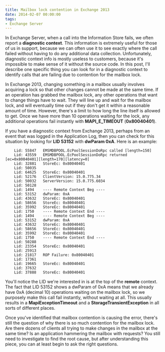 ```yaml
---
title: Mailbox lock contention in Exchange 2013
date: 2014-02-07 00:00:00
tags:
- Exchange Server
---
```


In Exchange Server, when a call into the Information Store fails, we often report a **diagnostic context**. This information is extremely useful for those of us in support, because we can often use it to see exactly where the call failed without having to do any additional data collection. Unfortunately, diagnostic context info is mostly useless to customers, because it's impossible to make sense of it without the source code. In this post, I'll describe one specific thing you can look for in a diagnostic context to identify calls that are failing due to contention for the mailbox lock.

In Exchange 2013, changing something in a mailbox usually involves acquiring a lock so that other changes cannot be made at the same time. If an operation has grabbed the mailbox lock, any other operations that want to change things have to wait. They will line up and wait for the mailbox lock, and will eventually time out if they don't get it within a reasonable amount of time. However, there's a limit to how long the line itself is allowed to get. Once we have more than 10 operations waiting for the lock, any additional operations fail instantly with **MAPI\_E\_TIMEOUT** (**0x80040401**).

If you have a diagnostic context from Exchange 2013, perhaps from an event that was logged in the Application Log, then you can check for this situation by looking for **LID 53152** with **dwParam 0xA**. Here is an example:

```
    Lid: 55847   EMSMDBPOOL.EcPoolSessionDoRpc called [length=150]
    Lid: 43559   EMSMDBPOOL.EcPoolSessionDoRpc returned [ec=0x80040401][length=170][latency=0]
    Lid: 32881   StoreEc: 0x80040401
    Lid: 50035
    Lid: 64625   StoreEc: 0x80040401
    Lid: 52176   ClientVersion: 15.0.775.34
    Lid: 50032   ServerVersion: 15.0.775.6034
    Lid: 50128
    Lid: 1494    ---- Remote Context Beg ----
    Lid: 53152   dwParam: 0xA
    Lid: 43632   StoreEc: 0x80040401
    Lid: 58656   StoreEc: 0x80040401
    Lid: 35992   StoreEc: 0x80040401
    Lid: 1750    ---- Remote Context End ----
    Lid: 1494    ---- Remote Context Beg ----
    Lid: 53152   dwParam: 0xA
    Lid: 43632   StoreEc: 0x80040401
    Lid: 58656   StoreEc: 0x80040401
    Lid: 35992   StoreEc: 0x80040401
    Lid: 1750    ---- Remote Context End ----
    Lid: 50288
    Lid: 23354   StoreEc: 0x80040401
    Lid: 25913
    Lid: 21817   ROP Failure: 0x80040401
    Lid: 17361
    Lid: 19665   StoreEc: 0x80040401
    Lid: 37632
    Lid: 37888   StoreEc: 0x80040401
```

You'll notice the LID we're interested in is at the top of the **remote** context. The fact that LID 53152 shows a dwParam of 0xA means that we already have 0xA (decimal 10) operations waiting on the mailbox lock, so we purposely make this call fail instantly, without waiting at all. This usually results in a **MapiExceptionTimeout** and a **StorageTransientException** in all sorts of different places.

Once you've identified that mailbox contention is causing the error, there's still the question of why there is so much contention for the mailbox lock. Are there dozens of clients all trying to make changes in the mailbox at the same time? Is an application hammering the mailbox with requests? You still need to investigate to find the root cause, but after understanding this piece, you can at least begin to ask the right questions.
